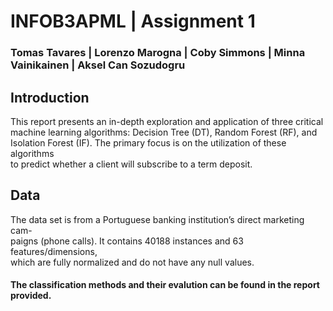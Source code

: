 # INFOB3APML | Assignment 1
### Tomas Tavares | Lorenzo Marogna | Coby Simmons | Minna Vainikainen | Aksel Can Sozudogru

## Introduction  
This report presents an in-depth exploration and application of three critical  
machine learning algorithms:  Decision Tree (DT), Random Forest (RF), and  
Isolation Forest (IF). The primary focus is on the utilization of these algorithms  
to predict whether a client will subscribe to a term deposit.

## Data
The data set is from a Portuguese banking institution’s direct marketing cam-  
paigns (phone calls).  It contains 40188 instances and 63 features/dimensions,  
which are fully normalized and do not have any null values.


#### The classification methods and their evalution can be found in the report provided.
